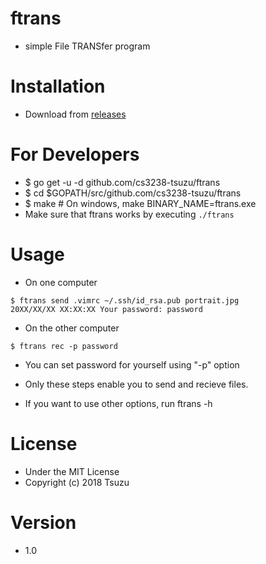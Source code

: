 <!---
 Copyright (c) 2018 Tsuzu
 
 This software is released under the MIT License.
 https://opensource.org/licenses/MIT
-->

# ftrans
- simple File TRANSfer program

# Installation
- Download from [releases](../../releases)

# For Developers
- $ go get -u -d github.com/cs3238-tsuzu/ftrans
- $ cd $GOPATH/src/github.com/cs3238-tsuzu/ftrans
- $ make # On windows, make BINARY_NAME=ftrans.exe
- Make sure that ftrans works by executing `./ftrans`

# Usage
- On one computer

```
$ ftrans send .vimrc ~/.ssh/id_rsa.pub portrait.jpg
20XX/XX/XX XX:XX:XX Your password: password
```

- On the other computer

```
$ ftrans rec -p password
```

- You can set password for yourself using "-p" option

- Only these steps enable you to send and recieve files.
- If you want to use other options, run ftrans -h

# License
- Under the MIT License
- Copyright (c) 2018 Tsuzu

# Version
- 1.0